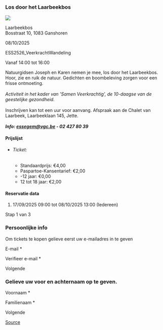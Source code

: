 ### Los door het Laarbeekbos

![](https://s3-eu-west-1.amazonaws.com/os-kwdo/prod/vgc/images/activity/68ca916287325_Wandeling.jpg)

Laarbeekbos  
Bosstraat 10, 1083 Ganshoren

08/10/2025

ESS2526_VeerkrachtWandeling

Vanaf 14:00 tot 16:00

Natuurgidsen Joseph en Karen nemen je mee, los door het Laarbeekbos. Hoor, zie en ruik de natuur. Gedichten en boombeleving zorgen voor een frisse ontmoeting.  
<br/>*Activiteit in het kader van 'Samen Veerkrachtig', de 10-daagse van de geestelijke gezondheid.*  
<br/>Inschrijven kan tot een uur voor aanvang. Afspraak aan de Chalet van Laarbeek, Laarbeeklaan 145, Jette.  
<br/>***Info: [essegem@vgc.be](http://mailto:essegem@vgc.be/) - 02 427 80 39***  

#### Prijslijst

* ###### Ticket:
    
    * Standaardprijs: €4,00
    * Paspartoe-Kansentarief: €2,00
    * \-12 jaar: €0,00
    * 12 tot 18 jaar: €2,00

  

#### Reservatie data

1.  17/09/2025 09:00 tot 08/10/2025 13:00 (Iedereen)

Stap 1 van 3

 

### Persoonlijke info

Om tickets te kopen gelieve eerst uw e-mailadres in te geven

  

E-mail \* 

Verifieer e-mail \* 

Volgende

### Gelieve uw voor en achternaam op te geven.

Voornaam \* 

Familienaam \* 

Volgende

[Source](https://tickets.vgc.be/ticketingActivity/subscribe/ESS2526_VeerkrachtWandeling)